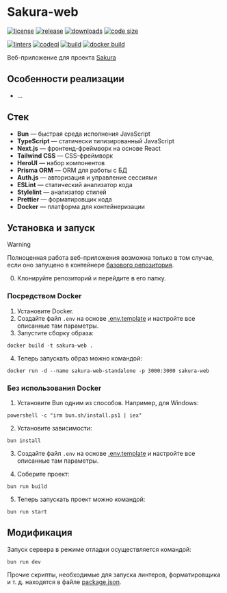 # Sakura-web

[![license](https://img.shields.io/github/license/code-418-dpr/Sakura-web)](https://opensource.org/licenses/MIT)
[![release](https://img.shields.io/github/v/release/code-418-dpr/Sakura-web?include_prereleases)](https://github.com/code-418-dpr/Sakura-web/releases)
[![downloads](https://img.shields.io/github/downloads/code-418-dpr/Sakura-web/total)](https://github.com/code-418-dpr/Sakura-web/releases)
[![code size](https://img.shields.io/github/languages/code-size/code-418-dpr/Sakura-web.svg)](https://github.com/code-418-dpr/Sakura-web)

[![linters](https://github.com/code-418-dpr/Sakura-web/actions/workflows/linters.yaml/badge.svg)](https://github.com/code-418-dpr/Sakura-web/actions/workflows/linters.yaml)
[![codeql](https://github.com/code-418-dpr/Sakura-web/actions/workflows/codeql.yaml/badge.svg)](https://github.com/code-418-dpr/Sakura-web/actions/workflows/codeql.yaml)
[![build](https://github.com/code-418-dpr/Sakura-web/actions/workflows/build.yaml/badge.svg)](https://github.com/code-418-dpr/Sakura-web/actions/workflows/build.yaml)
[![docker build](https://github.com/code-418-dpr/Sakura-web/actions/workflows/docker.yaml/badge.svg)](https://github.com/code-418-dpr/Sakura-web/actions/workflows/docker.yaml)

Веб-приложение для проекта [Sakura](https://github.com/code-418-dpr/Sakura)

## Особенности реализации

- ...

## Стек

- **Bun** — быстрая среда исполнения JavaScript
- **TypeScript** — статически типизированный JavaScript
- **Next.js** — фронтенд-фреймворк на основе React
- **Tailwind CSS** — CSS-фреймворк
- **HeroUI** — набор компонентов
- **Prisma ORM** — ORM для работы с БД
- **Auth.js** — авторизация и управление сессиями
- **ESLint** — статический анализатор кода
- **Stylelint** — анализатор стилей
- **Prettier** — форматировщик кода
- **Docker** — платформа для контейнеризации

## Установка и запуск

> [!WARNING]
> Полноценная работа веб-приложения возможна только в том случае, если оно запущено в
> контейнере [базового репозитория](https://github.com/code-418-dpr/Sakura).

0. Клонируйте репозиторий и перейдите в его папку.

### Посредством Docker

1. Установите Docker.
2. Создайте файл `.env` на основе [.env.template](.env.template) и настройте все описанные там параметры.
3. Запустите сборку образа:

```shell
docker build -t sakura-web .
```

4. Теперь запускать образ можно командой:

```shell
docker run -d --name sakura-web-standalone -p 3000:3000 sakura-web
```

### Без использования Docker

1. Установите Bun одним из способов. Например, для Windows:

```shell
powershell -c "irm bun.sh/install.ps1 | iex"
```

2. Установите зависимости:

```shell
bun install
```

3. Создайте файл `.env` на основе [.env.template](.env.template) и настройте все описанные там параметры.

4. Соберите проект:

```shell
bun run build
```

5. Теперь запускать проект можно командой:

```shell
bun run start
```

## Модификация

Запуск сервера в режиме отладки осуществляется командой:

```shell
bun run dev
```

Прочие скрипты, необходимые для запуска линтеров, форматировщика и т. д. находятся в
файле [package.json](./package.json).
